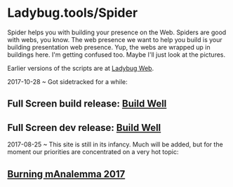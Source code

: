 
# Ladybug.tools/Spider

Spider helps you with building your presence on the Web. Spiders are good with webs, you know. The web presence we want to help you build is your building presentation web presence. Yup, the webs are wrapped up in buildings here. I'm getting confused too. Maybe I'll just look at the pictures. 

Earlier versions of the scripts are at [Ladybug Web]( http://www.ladybug.tools/ladybug-web/ ).


2017-10-28 ~ Got sidetracked for a while:

## Full Screen build release: [Build Well]( http://ladybug-tools.github.io/spider/build-well/index.html )

## Full Screen dev release: [Build Well]( http://ladybug-tools.github.io/spider/build-well/dev/index.html )

2017-08-25 ~ This site is still in its infancy. Much will be added, but for the moment our priorities are concentrated on a very hot topic:

## [Burning mAnalemma 2017]( http://www.ladybug.tools/spider/burning-manalemma-2017/ )
